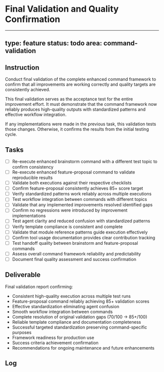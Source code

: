 # Final Validation and Quality Confirmation

---
type: feature
status: todo
area: command-validation
---


## Instruction
Conduct final validation of the complete enhanced command framework to confirm that all improvements are working correctly and quality targets are consistently achieved.

This final validation serves as the acceptance test for the entire improvement effort. It must demonstrate that the command framework now reliably produces high-quality outputs with standardized patterns and effective workflow integration.

If any implementations were made in the previous task, this validation tests those changes. Otherwise, it confirms the results from the initial testing cycle.

## Tasks
- [ ] Re-execute enhanced brainstorm command with a different test topic to confirm consistency
- [ ] Re-execute enhanced feature-proposal command to validate reproducible results
- [ ] Validate both executions against their respective checklists
- [ ] Confirm feature-proposal consistently achieves 85+ score target
- [ ] Verify standardized patterns work reliably across multiple executions
- [ ] Test workflow integration between commands with different topics
- [ ] Validate that any implemented improvements resolved identified gaps
- [ ] Confirm no regressions were introduced by improvement implementations
- [ ] Test agent clarity and reduced confusion with standardized patterns
- [ ] Verify template compliance is consistent and complete
- [ ] Validate that module reference patterns guide execution effectively
- [ ] Confirm tool usage documentation provides clear contribution tracking
- [ ] Test handoff quality between brainstorm and feature-proposal commands
- [ ] Assess overall command framework reliability and predictability
- [ ] Document final quality assessment and success confirmation

## Deliverable
Final validation report confirming:
- Consistent high-quality execution across multiple test runs
- Feature-proposal command reliably achieving 85+ validation scores
- Effective standardization eliminating agent confusion
- Smooth workflow integration between commands
- Complete resolution of original validation gaps (70/100 → 85+/100)
- Reliable template compliance and documentation completeness
- Successful targeted standardization preserving command-specific purposes
- Framework readiness for production use
- Success criteria achievement confirmation
- Recommendations for ongoing maintenance and future enhancements

## Log
